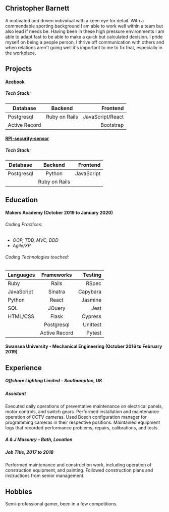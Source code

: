 ## Christopher Barnett

A motivated and driven individual with a keen eye for detail. With a commendable sporting background I am able to work well within a team but also lead if needs be. Having been in these high pressure environments I am able to adapt fast to be able to make a quick but calculated decision. I pride myself on being a people person, I thrive off communication with others and when relations aren't going well it's important to me to fix that, especially in the workplace.

<!-- ## Skills - TBC from Github as you go along

Consider skills relevent to software development. Then consider your best skills. Pick 2-4 skills and write a short descriptive paragraph for each one. You should demonstrate how capable you are at this skill with examples.

#### This Skill

- Experience
- Achievements
- Evidence

#### Another Skill

Descriptive paragraph of how capable you are at this skill and, if relevant, how it has developed.

- I achieved A during my work at B (job, or otherwise)
- I contributed to the growth of X while doing Y (job, or otherwise)
- I built this, made this, broke this, fixed this, etc.
- A link to some on-line evidence (blogs, videos, articles, etc.) -->

## Projects

#### [Acebook](https://github.com/eliseaston/acebook--LETTA)
##### Tech Stack:

| Database | Backend | Frontend |
| -------- | :-------: | --------: |
| Postgresql | Ruby on Rails | JavaScript/React |
| Active Record | | Bootstrap |

#### [RPI-security-sensor](https://github.com/SHUBV92/RPI-security-sensor)
##### Tech Stack:

| Database | Backend | Frontend |
| -------- | :-------: | --------: |
| Postgresql | Python | JavaScript |
| | Ruby on Rails | |

## Education

#### Makers Academy (October 2019 to January 2020)

###### Coding Practices:
- *OOP, TDD, MVC, DDD*
- *Agile/XP*

###### Coding Technologies touched:
|  Languages  |  Frameworks  |  Testing  |
| ----------- | :-----------:  | ---------: |
| Ruby | Rails | RSpec |
| JavaScript | Sinatra | Capybara |
| Python | React | Jasmine |
| SQL | JQuery | Jest |
| HTML/CSS | Flask | Cypress |
| | Postgresql | Unittest |
| | Active Record | Pytest|

#### Swansea University - Mechanical Engineering (October 2016 to February 2019)

## Experience


##### Offshore Lighting Limited – Southampton, UK
##### Assistant
Executed daily operations of preventative maintenance on electrical panels, motor controls, and switch gears. Performed installation and maintenance operation of CCTV cameras. Used Bosch configuration manager for programming cameras in their respective positions. Maintained equipment logs that recorded performance problems, repairs, calibrations, and tests.
##### A & J Masonry – Bath, Location
##### Job Title, 2017 to 2018
Performed maintenance and construction work, including operation of construction equipment, and painting. Followed construction plans and instructions from senior management.



## Hobbies

Semi-professional gamer, been in a few competitions.

